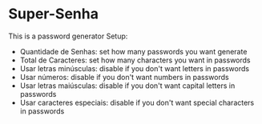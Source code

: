 # Super-Senha
This is a password generator
Setup:
- Quantidade de Senhas: set how many passwords you want generate
- Total de Caracteres: set how many characters you want in passwords
- Usar letras minúsculas: disable if you don't want letters in passwords
- Usar números: disable if you don't want numbers in passwords
- Usar letras maiúsculas: disable if you don't want capital letters in passwords
- Usar caracteres especiais: disable if you don't want special characters in passwords
